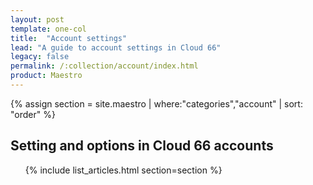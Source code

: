 ```yaml
---
layout: post
template: one-col
title:  "Account settings"
lead: "A guide to account settings in Cloud 66"
legacy: false
permalink: /:collection/account/index.html
product: Maestro
---
```


<div class="Toc Toc--howto">
 {% assign section = site.maestro | where:"categories","account" | sort: "order" %}
    <h2>Setting and options in Cloud 66 accounts</h2>
    <ul>
    {% include list_articles.html section=section %}
    </ul>
</div><!--/.Toc-->
